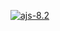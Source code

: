 [![ajs-8.2](https://github.com/MarkoMelle/ajs-8.2/actions/workflows/main.yml/badge.svg?branch=main)](https://github.com/MarkoMelle/ajs-8.2/actions/workflows/main.yml)
